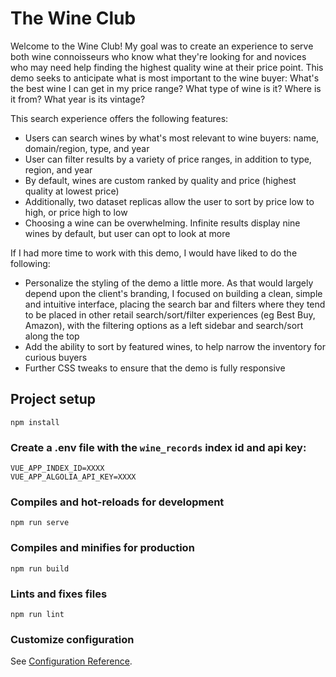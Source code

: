 # The Wine Club

Welcome to the Wine Club! My goal was to create an experience to serve both wine connoisseurs who know what they're looking for and novices who may need help finding the highest quality wine at their price point. This demo seeks to anticipate what is most important to the wine buyer: What's the best wine I can get in my price range? What type of wine is it? Where is it from? What year is its vintage? 

This search experience offers the following features: 

- Users can search wines by what's most relevant to wine buyers: name, domain/region, type, and year 
- User can filter results by a variety of price ranges, in addition to type, region, and year 
- By default, wines are custom ranked by quality and price (highest quality at lowest price)
- Additionally, two dataset replicas allow the user to sort by price low to high, or price high to low 
- Choosing a wine can be overwhelming. Infinite results display nine wines by default, but user can opt to look at more

If I had more time to work with this demo, I would have liked to do the following: 
- Personalize the styling of the demo a little more. As that would largely depend upon the client's branding, I focused on building a clean, simple and intuitive interface, placing the search bar and filters where they tend to be placed in other retail search/sort/filter experiences (eg Best Buy, Amazon), with the filtering options as a left sidebar and search/sort along the top 
- Add the ability to sort by featured wines, to help narrow the inventory for curious buyers  
- Further CSS tweaks to ensure that the demo is fully responsive  

## Project setup
```
npm install
```

### Create a .env file with the `wine_records` index id and api key: 
```
VUE_APP_INDEX_ID=XXXX
VUE_APP_ALGOLIA_API_KEY=XXXX
```

### Compiles and hot-reloads for development
```
npm run serve
```

### Compiles and minifies for production
```
npm run build
```

### Lints and fixes files
```
npm run lint
```

### Customize configuration
See [Configuration Reference](https://cli.vuejs.org/config/).

